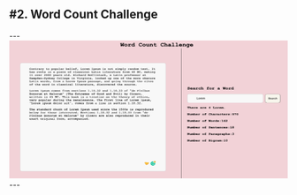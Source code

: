 <h2>#2. Word Count Challenge</h2>
---
<img src="/public/images/website.png "alt="website image"  width="750vw" height="250vh"/>
---